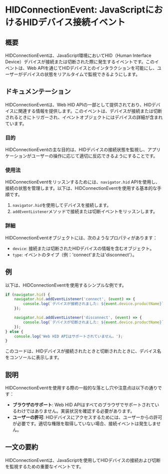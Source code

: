 <!--
Meta Description: # HIDConnectionEvent: JavaScriptにおけるHIDデバイス接続イベント ## 概要 HIDConnectionEventは、JavaScript環境においてHID（Human Interface Device）デバイスが接続または切断された際に発生するイベントです。このイ...
Meta Keywords: hid, navigator, device, web, event
-->

# HIDConnectionEvent: JavaScriptにおけるHIDデバイス接続イベント

## 概要
HIDConnectionEventは、JavaScript環境においてHID（Human Interface Device）デバイスが接続または切断された際に発生するイベントです。このイベントは、Web APIを通じてHIDデバイスとのインタラクションを可能にし、ユーザーがデバイスの状態をリアルタイムで監視できるようにします。

## ドキュメンテーション
HIDConnectionEventは、Web HID APIの一部として提供されており、HIDデバイスに関連する情報を提供します。このイベントは、デバイスが接続または切断されるときにトリガーされ、イベントオブジェクトにはデバイスの詳細が含まれています。

### 目的
HIDConnectionEventの主な目的は、HIDデバイスの接続状態を監視し、アプリケーションがユーザーの操作に応じて適切に反応できるようにすることです。

### 使用法
HIDConnectionEventをリッスンするためには、`navigator.hid` APIを使用し、接続の状態を管理します。以下は、HIDConnectionEventを使用する基本的な手順です。

1. `navigator.hid`を使用してデバイスを接続します。
2. `addEventListener`メソッドで接続または切断イベントをリッスンします。

### 詳細
HIDConnectionEventオブジェクトには、次のようなプロパティがあります：

- `device`: 接続または切断されたHIDデバイスの情報を含むオブジェクト。
- `type`: イベントのタイプ（例：'connect'または'disconnect'）。

## 例
以下は、HIDConnectionEventを使用するシンプルな例です。

```javascript
if (navigator.hid) {
    navigator.hid.addEventListener('connect', (event) => {
        console.log(`デバイスが接続されました: ${event.device.productName}`);
    });

    navigator.hid.addEventListener('disconnect', (event) => {
        console.log(`デバイスが切断されました: ${event.device.productName}`);
    });
} else {
    console.log('Web HID APIはサポートされていません。');
}
```

このコードは、HIDデバイスが接続されたときと切断されたときに、デバイス名をコンソールに表示します。

## 説明
HIDConnectionEventを使用する際の一般的な落とし穴や注意点は以下の通りです：

- **ブラウザのサポート**: Web HID APIはすべてのブラウザでサポートされているわけではありません。実装状況を確認する必要があります。
- **ユーザーの許可**: HIDデバイスにアクセスするためには、ユーザーからの許可が必要です。適切な権限を取得していない場合、接続イベントは発生しません。

## 一文の要約
HIDConnectionEventは、JavaScriptを使用してHIDデバイスの接続および切断を監視するための重要なイベントです。